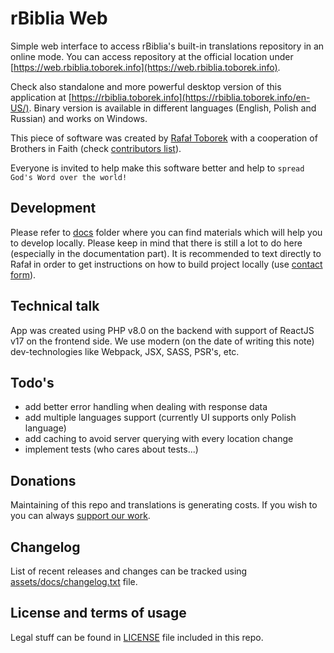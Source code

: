 rBiblia Web
===========

Simple web interface to access rBiblia's built-in translations repository in an online mode. You can access repository at the official location under [https://web.rbiblia.toborek.info](https://web.rbiblia.toborek.info).

Check also standalone and more powerful desktop version of this application at [https://rbiblia.toborek.info](https://rbiblia.toborek.info/en-US/). Binary version is available in different languages (English, Polish and Russian) and works on Windows.

This piece of software was created by [Rafał Toborek](https://github.com/clash82) with a cooperation of Brothers in Faith (check [contributors list](https://github.com/rBiblia/rbiblia-web/graphs/contributors)).

Everyone is invited to help make this software better and help to `spread God's Word over the world!` 

Development
-----------
Please refer to [docs](https://github.com/rBiblia/rbiblia-web/tree/master/docs) folder where you can find materials which will help you to develop locally. Please keep in mind that there is still a lot to do here (especially in the documentation part). It is recommended to text directly to Rafał in order to get instructions on how to build project locally (use [contact form](https://kontakt.toborek.info)).

Technical talk
--------------
App was created using PHP v8.0 on the backend with support of ReactJS v17 on the frontend side. We use modern (on the date of writing this note) dev-technologies like Webpack, JSX, SASS, PSR's, etc.

Todo's
------
- add better error handling when dealing with response data
- add multiple languages support (currently UI supports only Polish language)
- add caching to avoid server querying with every location change
- implement tests (who cares about tests...)

Donations
---------
Maintaining of this repo and translations is generating costs. If you wish to you can always [support our work](https://rbiblia.toborek.info/donation/).

Changelog
---------
List of recent releases and changes can be tracked using [assets/docs/changelog.txt](https://github.com/rBiblia/rbiblia-web/blob/master/assets/docs/changelog.txt) file.

License and terms of usage
--------------------------
Legal stuff can be found in [LICENSE](https://github.com/rBiblia/rbiblia-web/blob/master/LICENSE) file included in this repo.
